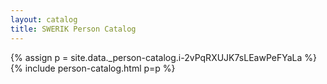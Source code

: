 ```yaml
---
layout: catalog
title: SWERIK Person Catalog
---
```

{% assign p = site.data._person-catalog.i-2vPqRXUJK7sLEawPeFYaLa %}
{% include person-catalog.html p=p %}

